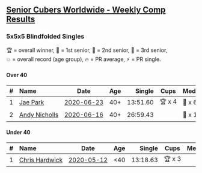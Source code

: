 <style>table {white-space: nowrap;}</style>

## [Senior Cubers Worldwide - Weekly Comp Results](/scw-comp/results/)
### 5x5x5 Blindfolded Singles

<span style="white-space: nowrap;">🏆 = overall winner</span>, <span style="white-space: nowrap;">🥇 = 1st senior</span>, <span style="white-space: nowrap;">🥈 = 2nd senior</span>, <span style="white-space: nowrap;">🥉 = 3rd senior</span>, <span style="white-space: nowrap;">💥 = overall record (age group)</span>, <span style="white-space: nowrap;">🔥 = PR average</span>, <span style="white-space: nowrap;">⚡ = PR single</span>.

#### Over 40

| # | Name | Date | Age | Single | Cups | Medals | Achievements | Video |
| :--: | :-- | :--: | :--: | --: | :--: | :-- | :-- | :-- |
| 1 | [Jae Park](../../persons/jae_park/555bf.md) | [2020-06-23](../../results/2020-06-23/555bf.md) | 40+ | 13:51.60 | 🏆 x 4 | 🥇 x 6 | 💥 x 3, ⚡ x 3 | [Link](https://www.facebook.com/events/850175445522887/permalink/850645842142514/) |
| 2 | [Andy Nicholls](../../persons/andy_nicholls/555bf.md) | [2020-06-16](../../results/2020-06-16/555bf.md) | 40+ | 26:59.43 |  | 🥈 x 1 | ⚡ x 1 | [Link](https://www.facebook.com/events/208176410240808/permalink/210968409961608/) |

#### Under 40

| # | Name | Date | Age | Single | Cups | Medals | Achievements | Video |
| :--: | :-- | :--: | :--: | --: | :--: | :-- | :-- | :-- |
| 1 | [Chris Hardwick](../../persons/chris_hardwick/555bf.md) | [2020-05-12](../../results/2020-05-12/555bf.md) | <40 | 13:18.63 | 🏆 x 3 |  | 💥 x 1, ⚡ x 1 | [Link](https://www.facebook.com/events/367340484222677/permalink/369728393983886/) |


<!-- Global site tag (gtag.js) - Google Analytics -->
<script async src="https://www.googletagmanager.com/gtag/js?id=UA-86348435-3"></script>
<script>window.dataLayer = window.dataLayer || []; function gtag() {dataLayer.push(arguments);} gtag('js', new Date()); gtag('config', 'UA-86348435-3');</script>
